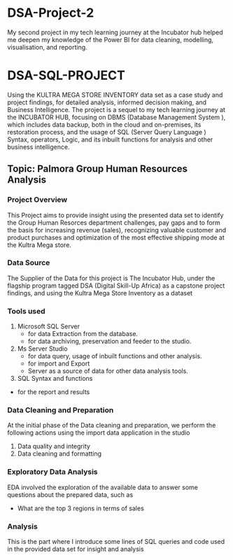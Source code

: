 # DSA-Project-2
My second project in my tech learning journey  at the Incubator hub helped me deepen my knowledge of the Power BI for data cleaning, 
modelling, visualisation, and reporting.

# DSA-SQL-PROJECT
Using the KULTRA MEGA STORE INVENTORY data set as a case study and project findings, for detailed analysis, informed decision making, and Business Intelligence.
The project is a sequel to my tech learning journey at the INCUBATOR HUB, focusing on DBMS (Database Management System ), which includes data backup, both in the cloud and on-premises, its restoration process, and the usage of  SQL (Server Query Language ) Syntax, operators, Logic, and its inbuilt functions for analysis and other business intelligence.

 ## Topic: Palmora Group Human Resources Analysis

### Project Overview  
This Project aims to provide insight using the presented data set to identify the Group Human Resorces department challenges, pay gaps and  to form the basis for increasing revenue (sales), recognizing valuable customer and product purchases and optimization of the most effective shipping mode at the Kultra Mega store.

### Data Source 
The Supplier of the Data for this project is The Incubator Hub, under the flagship program tagged DSA (Digital Skill-Up Africa) as a capstone project findings, and using the Kultra Mega Store Inventory as a  dataset
 
### Tools used 
1. Microsoft SQL Server
   - for data Extraction from the database.
   - for data archiving, preservation and feeder to the studio.
2. Ms Server Studio
   - for data query, usage of inbuilt functions and other analysis.
   - for import and Export 
   - Server as a source of data for other data analysis tools.
 3. SQL Syntax and functions
   - for the report and results
  
### Data Cleaning and Preparation 
At the initial phase of the Data cleaning and preparation, we perform the following actions using the import data application in the studio
1. Data quality and integrity
2. Data cleaning and formatting

### Exploratory Data Analysis
EDA involved the exploration of the available data  to answer some questions about the prepared data, such as 
- What are the top 3 regions in terms of sales

  
### Analysis
This is the part where I introduce some lines of SQL queries and code used in the provided data set for insight and analysis


